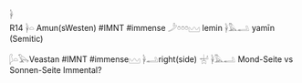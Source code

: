 𓋀  
R14 𓋀𓏏 Amun(sWesten) #IMNT #immense 𓌳𓏌𓏌𓏌𓈉 lemin  𓋀𓅓𓂢 yamīn (Semitic)

𓆄𓏏𓅂Veastan #IMNT #immense𓈉 𓋀𓂢right(side) 𓐤 𓋀𓅓𓂢 Mond-Seite vs Sonnen-Seite Immental?  